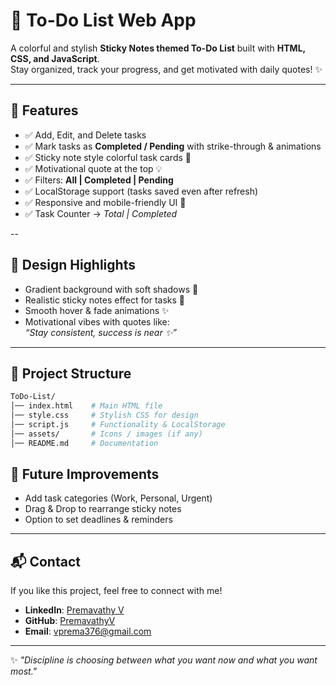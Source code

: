 # 📝 To-Do List Web App

A colorful and stylish **Sticky Notes themed To-Do List** built with **HTML, CSS, and JavaScript**.  
Stay organized, track your progress, and get motivated with daily quotes! ✨  

---

## 🚀 Features
- ✅ Add, Edit, and Delete tasks
- ✅ Mark tasks as **Completed / Pending** with strike-through & animations
- ✅ Sticky note style colorful task cards 🎨
- ✅ Motivational quote at the top 💡
- ✅ Filters: **All | Completed | Pending**
- ✅ LocalStorage support (tasks saved even after refresh)
- ✅ Responsive and mobile-friendly UI 📱
- ✅ Task Counter → *Total | Completed*

--

## 🎨 Design Highlights
- Gradient background with soft shadows 🌈
- Realistic sticky notes effect for tasks 📝
- Smooth hover & fade animations ✨
- Motivational vibes with quotes like:  
  *“Stay consistent, success is near ✨”*

---

## 📂 Project Structure
```bash
ToDo-List/
│── index.html    # Main HTML file
│── style.css     # Stylish CSS for design
│── script.js     # Functionality & LocalStorage
│── assets/       # Icons / images (if any)
│── README.md     # Documentation
```


## 🔮 Future Improvements
- Add task categories (Work, Personal, Urgent)
- Drag & Drop to rearrange sticky notes
- Option to set deadlines & reminders

---

## 📬 Contact
If you like this project, feel free to connect with me!  

- **LinkedIn**: [Premavathy V](https://www.linkedin.com/in/premavathy-vijayan-921a39252)  
- **GitHub**: [PremavathyV](https://github.com/PremavathyV)  
- **Email**: vprema376@gmail.com  

---

✨ *"Discipline is choosing between what you want now and what you want most."*
